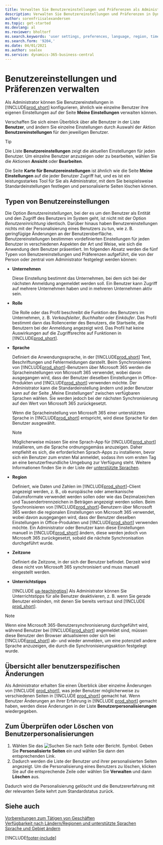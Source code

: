 ```yaml
---
title: Verwalten Sie Benutzereinstellungen und Präferenzen als Administrator
description: Verwalten Sie Benutzereinstellungen und Präferenzen in Dynamics 365 Business Central.
author: sorenfriisalexandersen
ms.topic: get-started
ms.devlang: al
ms.reviewer: bholtorf
ms.search.keywords: 'user settings, preferences, language, region, time zone, regional settings'
ms.search.form: '9204,'
ms.date: 04/01/2021
ms.author: soalex
ms.service: dynamics-365-business-central
---
```

# <a name="manage-user-settings-and-preferences"></a>Benutzereinstellungen und Präferenzen verwalten

Als Administrator können Sie Benutzereinstellungen in [!INCLUDE[prod_short](includes/prod_short.md)] konfigurieren, ähnlich wie einzelne Benutzer ihre eigenen Einstellungen auf der Seite **Meine Einstellungen** verwalten können.  

Verschaffen Sie sich einen Überblick über alle Benutzer in der Liste **Benutzer**, und ändern Sie einzelne Einstellungen durch Auswahl der Aktion **Benutzereinstellungen** für den jeweiligen Benutzer.

> [!TIP]
> Die Liste **Benutzereinstellungen** zeigt die aktuellen Einstellungen für jeden Benutzer. Um einzelne Benutzer anzuzeigen oder zu bearbeiten, wählen Sie die Aktionen **Ansicht** oder **Bearbeiten**.

Die Seite **Karte für Benutzereinstellungen** ist ähnlich wie die Seite **Meine Einstellungen** auf die jeder Benutzer Zugriff hat, und es ist ein leistungsstarkes Tool für Sie als Administrator, mit dem Sie beispielsweise Standardeinstellungen festlegen und personalisierte Seiten löschen können.  

## <a name="types-of-user-settings"></a>Typen von Benutzereinstellungen

Die Option *Benutzereinstellungen*, bei der es um den Benutzer als Entität und den Zugriff des Benutzers im System geht, ist nicht mit der Option *Benutzereinrichtung* identisch. Darüber hinaus haben Benutzereinstellungen nichts mit der Personalisierung eines Benutzers zu tun, wie z. B. geringfügige Änderungen an der Benutzeroberfläche. Benutzereinstellungen bestimmen vordefinierten Einstellungen für jeden Benutzer in verschiedenen Aspekten der Art und Weise, wie sich die Anwendung dem Benutzer präsentiert. Im folgenden Absatz werden die fünf Typen von Benutzereinstellungen und Präferenzen aufgeführt, die von der Person oder zentral vom Administrator festgelegt werden können:

* **Unternehmen**  

  Diese Einstellung bestimmt das Unternehmen, bei dem sich bei der nächsten Anmeldung angemeldet werden soll. Ein Benutzer kann Zugriff auf mehrere Unternehmen haben und in mehreren Unternehmen aktiv sein.

* **Rolle**  

  Die Rolle oder das Profil beschreibt die Funktion des Benutzers im Unternehmen, z. B. *Verkaufsleiter*, *Buchhalter* oder *Einkäufer*. Das Profil bestimmt dann das Rollencenter des Benutzers, die Startseite, die Benutzern bei der Anmeldung angezeigt wird. Das Profil hat keine Auswirkungen auf die Zugriffsrechte auf Funktionen in [!INCLUDE[prod_short](includes/prod_short.md)].  

* **Sprache**  

  Definiert die Anwendungssprache, in der [!INCLUDE[prod_short](includes/prod_short.md)] Text, Beschriftungen und Fehlermeldungen darstellt. Beim Synchronisieren von [!INCLUDE[prod_short](includes/prod_short.md)]-Benutzern über Microsoft 365 werden die Spracheinstellungen von Microsoft 365 verwendet, wobei davon ausgegangen wird, dass der Benutzer dieselben Einstellungen in Office-Produkten und [!INCLUDE[prod_short](includes/prod_short.md)] verwenden möchte. Der Administrator kann die Standardeinstellung ändern und jeder Benutzer kann auf der Seite „Meine Einstellungen“ zwischen verfügbaren Sprachen wählen. Sie werden jedoch bei der nächsten Synchronisierung auf den Wert von Microsoft 365 zurückgesetzt.

  Wenn die Spracheinstellung von Microsoft 365 einer unterstützten Sprache in [!INCLUDE[prod_short](includes/prod_short.md)] entspricht, wird diese Sprache für den Benutzer ausgewählt.  

  > [!NOTE]
  > Möglicherweise müssen Sie eine Sprach-App für [!INCLUDE[prod_short](includes/prod_short.md)] installieren, um die Sprache ordnungsgemäss anzuzeigen. Daher empfiehlt es sich, die erforderlichen Sprach-Apps zu installieren, bevor sich ein Benutzer zum ersten Mal anmeldet, sodass ihm vom ersten Tag an eine benutzerfreundliche Umgebung zur Verfügung steht. Weitere Informationen finden Sie in der Liste der [unterstützte Sprachen](/dynamics365/business-central/dev-itpro/compliance/apptest-countries-and-translations).  
  
* **Region**  

  Definiert, wie Daten und Zahlen im [!INCLUDE[prod_short](includes/prod_short.md)]-Client angezeigt werden, z. B., ob europäische oder amerikanische Datumsformate verwendet werden sollen oder wie das Dezimalzeichen und Tausendertrennzeichen in Beträgen angezeigt werden sollen. Beim Synchronisieren von [!INCLUDE[prod_short](includes/prod_short.md)]-Benutzern über Microsoft 365 werden die regionalen Einstellungen von Microsoft 365 verwendet, wobei davon ausgegangen wird, dass der Benutzer dieselben Einstellungen in Office-Produkten und [!INCLUDE[prod_short](includes/prod_short.md)] verwenden möchte. Ein Administrator oder Benutzer kann diese Einstellungen manuell in [!INCLUDE[prod_short](includes/prod_short.md)] ändern, diese werden jedoch von Microsoft 365 zurückgesetzt, sobald die nächste Synchronisation durchgeführt wurde.

* **Zeitzone**  

  Definiert die Zeitzone, in der sich der Benutzer befindet. Derzeit wird diese nicht von Microsoft 365 synchronisiert und muss manuell eingestellt werden.  

* **Unterrichtstipps**

  [!INCLUDE [ua-teachingtips](includes/ua-teachingtips.md)] Als Administrator können Sie Unterrichtstipps für alle Benutzer deaktivieren, z. B. wenn Sie gerade Benutzer einbinden, mit denen Sie bereits vertraut sind [!INCLUDE [prod_short](includes/prod_short.md)].  

> [!NOTE]
> Wenn eine Microsoft 365-Benutzersynchronisierung durchgeführt wird, während Benutzer bei [!INCLUDE[prod_short](includes/prod_short.md)] angemeldet sind, müssen diese Benutzer den Browser aktualisieren oder sich bei [!INCLUDE[prod_short](includes/prod_short.md)] ab- und wieder anmelden, um eine potenziell andere Sprache anzuzeigen, die durch die Synchronisierungsaktion festgelegt wurde.

## <a name="overview-of-all-user-specific-changes"></a>Übersicht aller benutzerspezifischen Änderungen

Als Administrator erhalten Sie einen Überblick über einzelne Änderungen von [!INCLUDE [prod_short](includes/prod_short.md)], was jeder Benutzer möglicherweise zu verschiedenen Seiten in [!INCLUDE [prod_short](includes/prod_short.md)] gemacht hat. Wenn Benutzer Änderungen an ihrer Erfahrung in [!INCLUDE [prod_short](includes/prod_short.md)] gemacht haben, werden diese Änderungen in der Liste **Benutzerpersonalisierungen** wiedergegeben. <!--Administrators can also set these settings for users before they log in the first time, so users do not have to do it themselves, providing them a better *getting started* experience.-->

<!-- >[!NOTE]
> User personalizations do not have anything to do with the *personal* lightweight changes a user can make to the user experience.-->

## <a name="review-or-delete-user-personalizations"></a>Zum Überprüfen oder Löschen von Benutzerpersonalisierungen

1. Wählen Sie das ![Suchen Sie nach Seite oder Bericht.](media/ui-search/search_small.png "Symbol 'Nach Seite oder Bericht suchen'") Symbol. Geben Sie **Personalisierte Seiten** ein und wählen Sie dann den entsprechenden Link.
2. Dadurch werden die Liste der Benutzer und ihrer personalisierten Seiten angezeigt. Um die Personalisierung eines Benutzers zu löschen, klicken Sie auf die entsprechende Zeile oder wählen Sie **Verwalten** und dann **Löschen** aus.

Dadurch wird die Personalisierung gelöscht und die Benutzererfahrung mit der relevanten Seite kehrt zum Standardstatus zurück.

## <a name="see-also"></a>Siehe auch

[Vorbereitungen zum Tätigen von Geschäften](ui-get-ready-business.md)  
[Verfügbarkeit nach Ländern/Regionen und unterstützte Sprachen](/dynamics365/business-central/dev-itpro/compliance/apptest-countries-and-translations)  
[Sprache und Gebiet ändern](about-locale-language.md)  

[!INCLUDE[footer-include](includes/footer-banner.md)]
